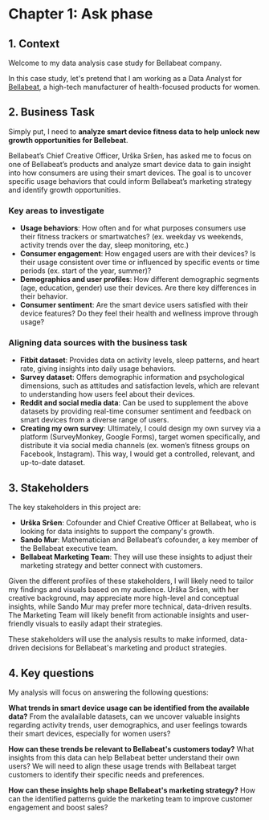 # Chapter 1: Ask phase

## 1. Context

Welcome to my data analysis case study for Bellabeat company. 

In this case study, let's pretend that I am working as a Data Analyst for [Bellabeat](<http://www.bellabeat.com>), a high-tech manufacturer of health-focused products for women.

## 2. Business Task

Simply put, I need to **analyze smart device fitness data to help unlock new growth opportunities for Bellebeat**. 

Bellabeat’s Chief Creative Officer, Urška Sršen, has asked me to focus on one of Bellabeat’s products and analyze smart device data to gain insight into how consumers are using their smart devices. The goal is to uncover specific usage behaviors that could inform Bellabeat’s marketing strategy and identify growth opportunities. 

### Key areas to investigate

- **Usage behaviors**: How often and for what purposes consumers use their fitness trackers or smartwatches? (ex. weekday vs weekends, activity trends over the day, sleep monitoring, etc.)
- **Consumer engagement**: How engaged users are with their devices? Is their usage consistent over time or influenced by specific events or time periods (ex. start of the year, summer)?
- **Demographics and user profiles**: How different demographic segments (age, education, gender) use their devices. Are there key differences in their behavior.
- **Consumer sentiment**: Are the smart device users satisfied with their device features? Do they feel their health and wellness improve through usage?

### Aligning data sources with the business task

- **Fitbit dataset**: Provides data on activity levels, sleep patterns, and heart rate, giving insights into daily usage behaviors.
- **Survey dataset**: Offers demographic information and psychological dimensions, such as attitudes and satisfaction levels, which are relevant to understanding how users feel about their devices.
- **Reddit and social media data**: Can be used to supplement the above datasets by providing real-time consumer sentiment and feedback on smart devices from a diverse range of users.
- **Creating my own survey**: Ultimately, I could design my own survey via a platform (SurveyMonkey, Google Forms), target women specifically, and distribute it via social media channels (ex. women’s fitness groups on Facebook, Instagram). This way, I would get a controlled, relevant, and up-to-date dataset.


## 3. Stakeholders

The key stakeholders in this project are:

- **Urška Sršen**: Cofounder and Chief Creative Officer at Bellabeat, who is looking for data insights to support the company's growth.
- **Sando Mur**: Mathematician and Bellabeat’s cofounder, a key member of the Bellabeat executive team.
- **Bellabeat Marketing Team**: They will use these insights to adjust their marketing strategy and better connect with customers.

Given the different profiles of these stakeholders, I will likely need to tailor my findings and visuals based on my audience. Urška Sršen, with her creative background, may appreciate more high-level and conceptual insights, while Sando Mur may prefer more technical, data-driven results. The Marketing Team will likely benefit from actionable insights and user-friendly visuals to easily adapt their strategies.

These stakeholders will use the analysis results to make informed, data-driven decisions for Bellabeat's marketing and product strategies.

## 4. Key questions

My analysis will focus on answering the following questions:

**What trends in smart device usage can be identified from the available data?**
From the avalailable datasets, can we uncover valuable insights regarding activity trends, user demographics, and user feelings towards their smart devices, especially for women users?

**How can these trends be relevant to Bellabeat's customers today?**
What insights from this data can help Bellabeat better understand their own users? We will need to align these usage trends with Bellabeat target customers to identify their specific needs and preferences.

**How can these insights help shape Bellabeat's marketing strategy?**
How can the identified patterns guide the marketing team to improve customer engagement and boost sales?
